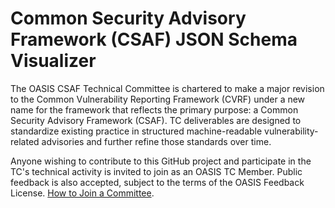 # Common Security Advisory Framework (CSAF) JSON Schema Visualizer

The OASIS CSAF Technical Committee is chartered to make a major revision to the Common Vulnerability Reporting Framework (CVRF) under a new name for the framework that reflects the primary purpose: a Common Security Advisory Framework (CSAF). TC deliverables are designed to standardize existing practice in structured machine-readable vulnerability-related advisories and further refine those standards over time.

Anyone wishing to contribute to this GitHub project and participate in the TC's technical activity is invited to join as an OASIS TC Member. Public feedback is also accepted, subject to the terms of the OASIS Feedback License. [How to Join a Committee](https://www.oasis-open.org/committees/join).


